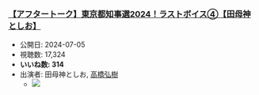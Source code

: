 ### [【アフタートーク】東京都知事選2024！ラストボイス④【田母神としお】](https://www.youtube.com/watch?v=of7zsaJSkP8)
-   公開日: 2024-07-05
-   視聴数: 17,324
-   **いいね数: 314**
-   出演者: 田母神としお, [高橋弘樹](/rehacq_fan/people/高橋弘樹 "wikilink")
    - [![](https://img.youtube.com/vi/of7zsaJSkP8/hqdefault.jpg)](https://www.youtube.com/watch?v=of7zsaJSkP8)
